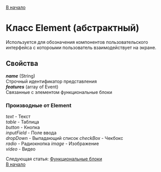 [В начало](./readme.md)
# Класс Element (абстрактный)
Используется для обозначения компонентов пользовательского интерфейса с котороыми пользователь взаимодействует на экране.

## Свойства
_**name**_ (String)  
Строчный идентификатор представления  
_**features**_ (array of Event)  
Связанные с элементом функциональные блоки  

### Производные от Element
_text_ - Текст  
_table_ - Таблица  
_button_ - Кнопка  
_inputField_ - Поле ввода  
_dropDown_ - Выпадающий список 
_checkBox_ - Чекбокс  
_radio_ - Радиокнопка 
_image_ - Изображение  
_video_ - Видео

Следующая статья: [Функциональные блоки](.,/features/features.md)  
[В начало](./readme.md)